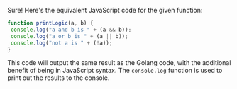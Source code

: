 Sure! Here's the equivalent JavaScript code for the given function:
```javascript
function printLogic(a, b) {
 console.log("a and b is " + (a && b));
 console.log("a or b is " + (a || b));
 console.log("not a is " + (!a));
}
```
This code will output the same result as the Golang code, with the additional benefit of being in JavaScript syntax. The `console.log` function is used to print out the results to the console.

